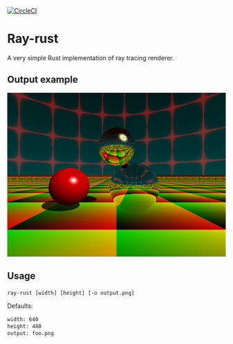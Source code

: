 [![CircleCI](https://circleci.com/gh/msakuta/ray-rust.svg?style=svg)](https://circleci.com/gh/msakuta/ray-rust)

# Ray-rust

A very simple Rust implementation of ray tracing renderer.

## Output example

![img](images/example.png)

## Usage

    ray-rust [width] [height] [-o output.png]

Defaults:

    width: 640
    height: 480
    output: foo.png
